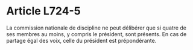 # Article L724-5

La commission nationale de discipline ne peut délibérer que si quatre de ses membres au moins, y compris le président, sont présents. En cas de partage égal des voix, celle du président est prépondérante.